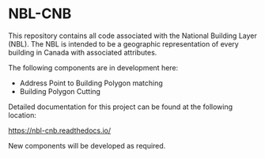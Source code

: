 # NBL-CNB 

This repository contains all code associated with the National Building Layer (NBL). The NBL is intended to be a geographic representation of every building in 
Canada with associated attributes. 

The following components are in development here:

- Address Point to Building Polygon matching
- Building Polygon Cutting

Detailed documentation for this project can be found at the following location:

https://nbl-cnb.readthedocs.io/ 

New components will be developed as required.


